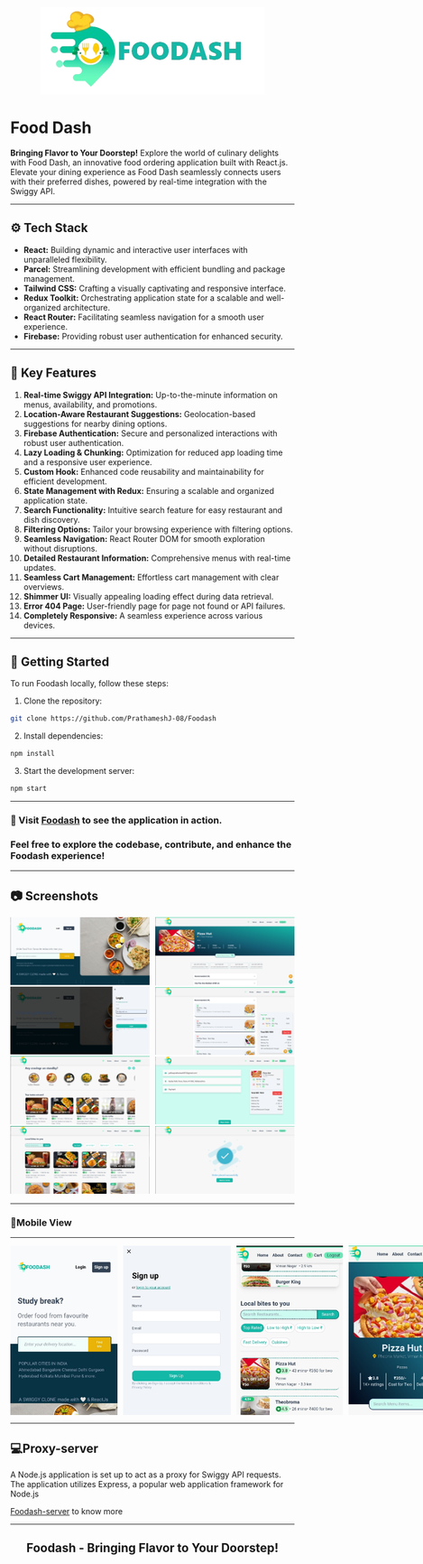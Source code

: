 <div align="center">
<a href="https://foodash.vercel.app/" target="_blank">
<img src="./screenshots/FoodashLogo1.png" alt="Foodash Logo" height="autorem">
</a>

</div>

# Food Dash

**Bringing Flavor to Your Doorstep!** Explore the world of culinary delights with Food Dash, an innovative food ordering application built with React.js. Elevate your dining experience as Food Dash seamlessly connects users with their preferred dishes, powered by real-time integration with the Swiggy API.

---

## ⚙ Tech Stack

- **React:** Building dynamic and interactive user interfaces with unparalleled flexibility.
- **Parcel:** Streamlining development with efficient bundling and package management.
- **Tailwind CSS:** Crafting a visually captivating and responsive interface.
- **Redux Toolkit:** Orchestrating application state for a scalable and well-organized architecture.
- **React Router:** Facilitating seamless navigation for a smooth user experience.
- **Firebase:** Providing robust user authentication for enhanced security.

---

## 🎯 Key Features

1. **Real-time Swiggy API Integration:** Up-to-the-minute information on menus, availability, and promotions.
2. **Location-Aware Restaurant Suggestions:** Geolocation-based suggestions for nearby dining options.
3. **Firebase Authentication:** Secure and personalized interactions with robust user authentication.
4. **Lazy Loading & Chunking:** Optimization for reduced app loading time and a responsive user experience.
5. **Custom Hook:** Enhanced code reusability and maintainability for efficient development.
6. **State Management with Redux:** Ensuring a scalable and organized application state.
7. **Search Functionality:** Intuitive search feature for easy restaurant and dish discovery.
8. **Filtering Options:** Tailor your browsing experience with filtering options.
9. **Seamless Navigation:** React Router DOM for smooth exploration without disruptions.
10. **Detailed Restaurant Information:** Comprehensive menus with real-time updates.
11. **Seamless Cart Management:** Effortless cart management with clear overviews.
12. **Shimmer UI:** Visually appealing loading effect during data retrieval.
13. **Error 404 Page:** User-friendly page for page not found or API failures.
14. **Completely Responsive:** A seamless experience across various devices.

---

## 📜 Getting Started

To run Foodash locally, follow these steps:

1. Clone the repository:

```bash
git clone https://github.com/PrathameshJ-08/Foodash
```

2. Install dependencies:

```bash
npm install
```

3. Start the development server:

```bash
npm start
```

---

### 📌 Visit [Foodash](https://foodash.vercel.app/) to see the application in action.

### Feel free to explore the codebase, contribute, and enhance the Foodash experience!

---

## 📷 Screenshots

<div style="display: grid; grid-template-columns: repeat(2, 1fr); gap: 10px;">
  <div style="flex: 1;">
    <img src="screenshots/Desktop_Screenshot (2).png" alt="Screenshot 1" style="width:  400px">
    <img src="screenshots/Desktop_Screenshot (3).png" alt="Screenshot 2" style="width: 400px">
    <img src="screenshots/Desktop_Screenshot (5).png" alt="Screenshot 4" style="width: 400px">
    <img src="screenshots/Desktop_Screenshot (4).png" alt="Screenshot 3" style="width: 400px">
  </div>
  <div style="flex: 1;">
    <img src="screenshots/Desktop_Screenshot (6).png" alt="Screenshot 5" style="width: 400px">
    <img src="screenshots/Desktop_Screenshot (7).png" alt="Screenshot 6" style="width: 400px">
    <img src="screenshots/Desktop_Screenshot (8).png" alt="Screenshot 8" style="width: 400px">
    <img src="screenshots/Desktop_Screenshot (1).png" alt="Screenshot 7" style="width: 400px">
  </div>
</div>

---

### 📱Mobile View

---

<div style="display: flex; gap: 10px;">
  <img src="screenshots/Mobile/Mobile_Screenshot (7).jpeg" alt="Mobile Screenshot 8" style="height: 300px">
  <img src="screenshots/Mobile/Mobile_Screenshot (6).jpeg" alt="Mobile Screenshot 6" style="height: 300px">
  <img src="screenshots/Mobile/Mobile_Screenshot (4).jpeg" alt="Mobile Screenshot 1" style="height: 300px">
  <img src="screenshots/Mobile/Mobile_Screenshot (3).jpeg" alt="Mobile Screenshot 3" style="height: 300px">
  <img src="screenshots/Mobile/Mobile_Screenshot (2).jpeg" alt="Mobile Screenshot 2" style="height: 300px">
  <img src="screenshots/Mobile/Mobile_Screenshot (5).jpeg" alt="Mobile Screenshot 2" style="height: 300px">
  <img src="screenshots/Mobile/Mobile_Screenshot (8).jpeg" alt="Mobile Screenshot 5" style="height: 300px">
  <img src="screenshots/Mobile/Mobile_Screenshot (1).jpeg" alt="Mobile Screenshot 5" style="height: 300px">
</div>

---

## 💻Proxy-server

A Node.js application is set up to act as a proxy for Swiggy API requests.
The application utilizes Express, a popular web application framework for Node.js

[Foodash-server](https://github.com/PrathameshJ-08/Foodash-server) to know more

---

## <p align="center">**Foodash - Bringing Flavor to Your Doorstep!**</p>
